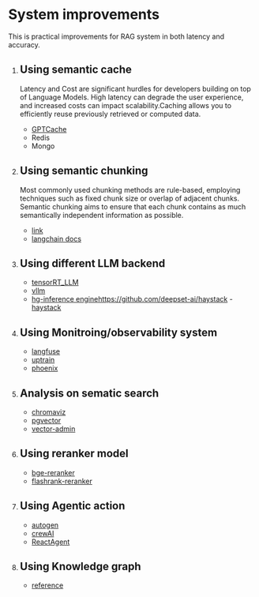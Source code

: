 # System improvements
This is practical improvements for RAG system in both latency and accuracy.

1. ## Using semantic cache
    Latency and Cost are significant hurdles for developers building on top of Language Models. High latency can degrade the user experience, and increased costs can impact scalability.Caching allows you to efficiently reuse previously retrieved or computed data.
    - [GPTCache](https://github.com/zilliztech/GPTCache)
    - Redis
    - Mongo


2. ## Using semantic chunking
    Most commonly used chunking methods are rule-based, employing techniques such as fixed chunk size or overlap of adjacent chunks. Semantic chunking aims to ensure that each chunk contains as much semantically independent information as possible.
    - [link](https://www.youtube.com/watch?v=8OJC21T2SL4)
    - [langchain docs](https://python.langchain.com/docs/modules/data_connection/document_transformers/semantic-chunker)

3. ## Using different LLM backend
    - [tensorRT_LLM](https://github.com/triton-inference-server/tensorrtllm_backend)
    - [vllm](https://github.com/vllm-project/vllm)
    - [hg-inference engine](https://github.com/huggingface/text-generation-inference)https://github.com/deepset-ai/haystack
    -[haystack](https://github.com/deepset-ai/haystack)

5. ## Using Monitroing/observability system
    - [langfuse](https://langfuse.com/)
    - [uptrain](https://github.com/uptrain-ai/uptrain)
    - [phoenix](https://github.com/Arize-ai/phoenix)

6. ## Analysis on sematic search
    - [chromaviz](https://github.com/mtybadger/chromaviz)
    - [pgvector](https://github.com/pgvector/pgvector)
    - [vector-admin](https://github.com/Mintplex-Labs/vector-admin)

7. ## Using reranker model
    - [bge-reranker](https://huggingface.co/BAAI/bge-reranker-large)
    - [flashrank-reranker](https://python.langchain.com/docs/integrations/retrievers/flashrank-reranker)

8. ## Using Agentic action
    - [autogen](https://github.com/microsoft/autogen)
    - [crewAI](https://github.com/joaomdmoura/crewAI)
    - [ReactAgent](https://towardsdatascience.com/using-langchain-react-agents-for-answering-multi-hop-questions-in-rag-systems-893208c1847e)
9. ## Using Knowledge graph
    - [reference](https://neo4j.com/developer-blog/graph-llm-rag-application-pdf-documents/)
